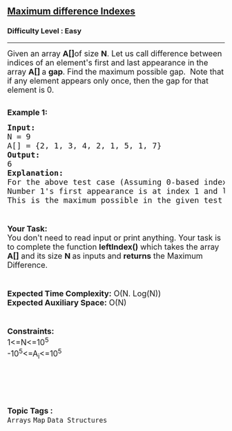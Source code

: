 <h2><a href="https://www.geeksforgeeks.org/problems/maximum-difference-10429/1?page=9&category=Arrays,Strings&difficulty=Easy&sortBy=accuracy">Maximum difference Indexes</a></h2><h3>Difficulty Level : Easy</h3><hr><div class="problems_problem_content__Xm_eO"><p><span style="font-size: 18px;">Given an array <strong>A[]</strong>of size <strong>N</strong>. Let us call difference between indices of an element's first and last appearance in the array <strong>A[] </strong>a <strong>gap</strong>. Find the maximum possible gap.&nbsp; Note that if any element appears only once, then the gap for that element is 0.</span><br>&nbsp;</p>
<p><span style="font-size: 18px;"><strong>Example 1:</strong></span></p>
<pre><span style="font-size: 18px;"><strong>Input:</strong>
N = 9
A[] = {2, 1, 3, 4, 2, 1, 5, 1, 7}
<strong>Output:</strong>
6
<strong>Explanation:</strong>
For the above test case (Assuming 0-based indexing): <br>Number 1's first appearance is at index 1 and last appearance is at index 7. This implies gap is 7-1=6
This is the maximum possible in the given test case.</span></pre>
<p>&nbsp;</p>
<p><span style="font-size: 18px;"><strong>Your Task:&nbsp;&nbsp;</strong><br>You don't need to read input or print anything. Your task is to complete the function&nbsp;<strong>leftIndex()</strong>&nbsp;which takes the array <strong>A[]</strong> and its size <strong>N </strong>as inputs and <strong>returns</strong> the Maximum Difference.</span></p>
<p>&nbsp;</p>
<p><span style="font-size: 18px;"><strong>Expected Time Complexity:</strong> O(N. Log(N))<br><strong>Expected Auxiliary Space:</strong> O(N)</span></p>
<p>&nbsp;</p>
<p><span style="font-size: 18px;"><strong>Constraints:</strong><br>1&lt;=N&lt;=10<sup>5</sup><br>-10<sup>5</sup>&lt;=A<sub>i</sub>&lt;=10<sup>5</sup></span></p>
<p>&nbsp;</p>
<p>&nbsp;</p></div><br><p><span style=font-size:18px><strong>Topic Tags : </strong><br><code>Arrays</code>&nbsp;<code>Map</code>&nbsp;<code>Data Structures</code>&nbsp;